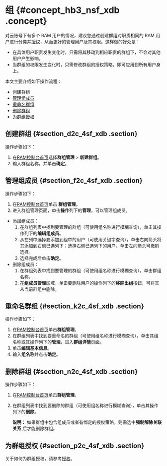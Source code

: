 # 组 {#concept_hb3_nsf_xdb .concept}

对云账号下有多个 RAM 用户的情况，建议您通过创建群组对职责相同的 RAM 用户进行分类并[授权](intl.zh-CN/用户指南/授权管理/授权.md)，从而更好的管理用户及其权限。这样做的好处是：

-   在具体用户职责发生变化时，只需将其移动到相应职责的群组下，不会对其他用户产生影响。
-   当群组的权限发生变化时，只需修改群组的授权策略，即可应用到所有用户身上。

本文主要介绍如下操作流程：

-   [创建群组](#section_d2c_4sf_xdb)
-   [管理组成员](#section_f2c_4sf_xdb)
-   [重命名群组](#section_k2c_4sf_xdb)
-   [删除群组](#section_n2c_4sf_xdb)
-   [为群组授权](#section_p2c_4sf_xdb)

## 创建群组 {#section_d2c_4sf_xdb .section}

操作步骤如下：

1.  在[RAM控制台首页](https://ram.console.aliyun.com/)选择**群组管理** \> **新建群组**。
2.  输入群组名称，并单击**确定**。

## 管理组成员 {#section_f2c_4sf_xdb .section}

操作步骤如下：

1.  在[RAM控制台首页](https://ram.console.aliyun.com/)单击 **群组管理**。
2.  进入群组管理页面，单击**操作**列下的**管理**，可以管理组成员。

-   添加组成员：
    1.  在群组列表中找到要管理的群组（可使用组名称进行模糊查询），单击其操作列下的**编辑组成员**。
    2.  从左列中选择要添加到组中的用户（可使用关键字查询），单击右向箭头将其添加到右侧已选列下；选择右侧已选列下的用户，单击左向箭头可撤销选择。
    3.  选择完成后单击**确定**。
-   删除组成员：
    1.  在群组列表中找到要管理的群组（可使用组名称进行模糊查询），单击群组名称。
    2.  在**组成员管理**区域，单击要删除用户的操作列下的**移除出组**按钮，可将其从当前群组中删除。

## 重命名群组 {#section_k2c_4sf_xdb .section}

操作步骤如下：

1.  在[RAM控制台首页](https://ram.console.aliyun.com/)单击**群组管理**。
2.  在群组列表中找到要重命名的群组（可使用组名称进行模糊查询），单击其组名称或其操作列下的**管理**，进入**群组详情**页面。
3.  单击**编辑基本信息**。
4.  输入**组名称**并点击**确定**。

## 删除群组 {#section_n2c_4sf_xdb .section}

操作步骤如下：

1.  在[RAM控制台首页](https://ram.console.aliyun.com/)单击**群组管理**。
2.  在群组列表中找到要删除的群组（可使用组名称进行模糊查询），单击其操作列下的**删除**。

    **说明：** 如果群组中包含组成员或者有绑定的授权策略，则需选中**强制解除关联关系** 后才能删除群组。


## 为群组授权 {#section_p2c_4sf_xdb .section}

关于如何为群组授权，请参考[授权](intl.zh-CN/用户指南/授权管理/授权.md)。

